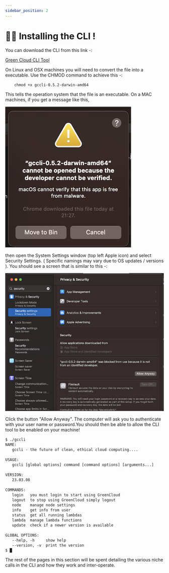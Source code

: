 ```yaml
---
sidebar_position: 2
---
```


# 🧑‍💻 Installing the CLI !

You can download the CLI from this link -:

[Green Cloud CLI Tool](https://dl.greencloudcomputing.io/gccli)

On Linux and OSX machines you will need to convert the file into a executable. Use the CHMOD command to achieve this -:

```console
    chmod +x gccli-0.5.2-darwin-amd64
```

This tells the operation system that the file is an executable. On a MAC machines, if you get a message like this,

![Unknown Developer](../../img/dev-verified.png)

then open the System Settings window (top left Apple icon) and select Security Settings. ( Specific namings may vary due to OS updates / versions ). You should see a screen that is similar to this -:

![Unknown Developer](../../img/allowapp.png)

Click the button "Allow Anyway". The computer will ask you to authenticate with your user name or password.You should then be able to allow the CLI tool to be enabled on your machine!

<cliWindow>

```text
$ ./gccli
NAME:
   gccli - the future of clean, ethical cloud computing....

USAGE:
   gccli [global options] command [command options] [arguments...]

VERSION:
   23.03.08

COMMANDS:
   login   you must login to start using GreenCloud
   logout  to stop using GreenCloud simply logout
   node    manage node settings
   info    get info from user
   status  get all running lambdas
   lambda  manage lambda functions
   update  check if a newer version is available

GLOBAL OPTIONS:
   --help, -h     show help
   --version, -v  print the version
$ █
```

</cliWindow>

The rest of the pages in this section will be spent detailing the various niche calls in the CLI and how they work and inter-operate.
